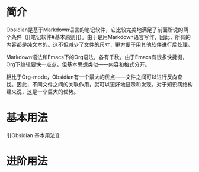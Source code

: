 # 简介
Obsidian是基于Markdown语言的笔记软件，它比较完美地满足了前面所说的两个条件（[[笔记软件#基本原则]]）。由于是用Markdown语言写作，因此，所有的内容都是纯文本的。这不但减少了文件的尺寸，更方便于用其他软件进行后处理。

Markdown语法和Emacs下的Org语法，各有千秋。由于Emacs有很多快捷键，Org下编辑要快一点点。但基本思想类似——内容和格式分开。

相比于Org-mode，Obsidian有一个最大的优点––––文件之间可以进行反向查找。因此，不同文件之间的关联作用，就可以更好地显示和发现。对于知识网络构建来说，这是一个巨大的优势。

# 基本用法
![[Obsidian 基本用法]]

# 进阶用法
